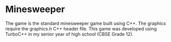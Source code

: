 # Minesweeper
The game is the standard minesweeper game built using C++. The graphics require the graphics.h C++ header file.
This game was developed using TurboC++ in my senior year of high school (CBSE Grade 12).
